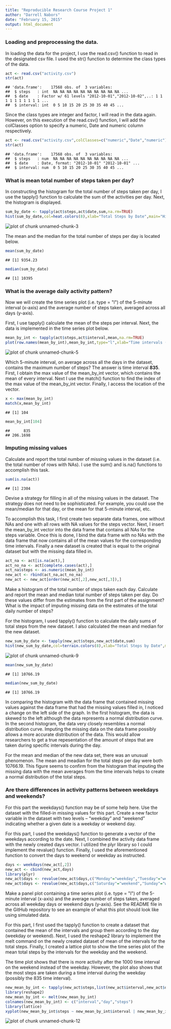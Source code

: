 ```yaml
---
title: "Reproducible Research Course Project 1"
author: "Darrell Nabors"
date: "February 15, 2015"
output: html_document
---
```



### Loading and preprocessing the data.

In loading the data for the project, I use the read.csv() function to read in the designated csv file.  I used the str() function to determine the class types of the data.  


```r
act <- read.csv("activity.csv")
str(act)
```

```
## 'data.frame':	17568 obs. of  3 variables:
##  $ steps   : int  NA NA NA NA NA NA NA NA NA NA ...
##  $ date    : Factor w/ 61 levels "2012-10-01","2012-10-02",..: 1 1 1 1 1 1 1 1 1 1 ...
##  $ interval: int  0 5 10 15 20 25 30 35 40 45 ...
```

Since the class types are integer and factor, I will read in the data again.  However, on this execution of the read.csv() function, I will add the colClasses option to specify a numeric, Date and numeric column respectively.


```r
act <- read.csv("activity.csv",colClasses=c("numeric","Date","numeric"))
str(act)
```

```
## 'data.frame':	17568 obs. of  3 variables:
##  $ steps   : num  NA NA NA NA NA NA NA NA NA NA ...
##  $ date    : Date, format: "2012-10-01" "2012-10-01" ...
##  $ interval: num  0 5 10 15 20 25 30 35 40 45 ...
```

### What is mean total number of steps taken per day?

In constructing the histogram for the total number of steps taken per day, I use the tapply() function to calculate the sum of the activities per day.  Next, the histogram is displayed.


```r
sum_by_date <- tapply(act$steps,act$date,sum,na.rm=TRUE)
hist(sum_by_date,col=heat.colors(8),xlab="Total Steps by Date",main="Histogram of Total Steps by Date")
```

![plot of chunk unnamed-chunk-3](figure/unnamed-chunk-3-1.png) 

The mean and the median for the total number of steps per day is located below.  


```r
mean(sum_by_date)
```

```
## [1] 9354.23
```

```r
median(sum_by_date)
```

```
## [1] 10395
```

### What is the average daily activity pattern?
Now we will create the time series plot (i.e. type = "l") of the 5-minute interval (x-axis) and the average number of steps taken, averaged across all days (y-axis). 

First, I use tapply() calculate the mean of the steps per interval.  Next, the data is implemented in the time series plot below.  


```r
mean_by_int <- tapply(act$steps,act$interval,mean,na.rm=TRUE)
plot(row.names(mean_by_int),mean_by_int,type="l",xlab="Time intervals (in minutes)",ylab="Average of Total Steps",main="Time Series Plot of the Average of Total Steps in a Day")
```

![plot of chunk unnamed-chunk-5](figure/unnamed-chunk-5-1.png) 

Which 5-minute interval, on average across all the days in the dataset, contains the maximum number of steps?  The answer is time interval **835**.  First, I obtain the max value of the mean_by_int vector, which contains the mean of every interval. Next I use the match() function to find the index of the max value of the mean_by_int vector.  Finally, I access the location of the vector.


```r
x <- max(mean_by_int)
match(x,mean_by_int)
```

```
## [1] 104
```

```r
mean_by_int[104]
```

```
##      835 
## 206.1698
```

### Imputing missing values
Calculate and report the total number of missing values in the dataset (i.e. the total number of rows with NAs). I use the sum() and is.na() functions to accomplish this task.


```r
sum(is.na(act))
```

```
## [1] 2304
```

Devise a strategy for filling in all of the missing values in the dataset. The strategy does not need to be sophisticated. For example, you could use the mean/median for that day, or the mean for that 5-minute interval, etc.  

To accomplish this task, I first create two separate data frames, one without NAs and one with all rows with NA values for the steps vector.  Next, I insert the mean_by_int vector into the data frame that contains all NAs for the steps variable. Once this is done, I bind the data frame with no NAs with the data frame that now contains all of the mean values for the corresponding time intervals.  Finally a new dataset is created that is equal to the original dataset but with the missing data filled in.


```r
act_na <- act[is.na(act),]
act_no_na <- act[complete.cases(act),]
act_na$steps <- as.numeric(mean_by_int)
new_act <- rbind(act_na,act_no_na)
new_act <- new_act[order(new_act[,2],new_act[,3]),]
```

Make a histogram of the total number of steps taken each day.  Calculate and report the mean and median total number of steps taken per day. Do these values differ from the estimates from the first part of the assignment? What is the impact of imputing missing data on the estimates of the total daily number of steps?

For the histogram, I used tapply() function to calculate the daily sums of total steps from the new dataset.  I also calculated the mean and median for the new dataset.


```r
new_sum_by_date <- tapply(new_act$steps,new_act$date,sum)
hist(new_sum_by_date,col=terrain.colors(8),xlab="Total Steps by Date",main="Adjusted Histogram of Total Steps by Date (no missing values)")
```

![plot of chunk unnamed-chunk-9](figure/unnamed-chunk-9-1.png) 


```r
mean(new_sum_by_date)
```

```
## [1] 10766.19
```

```r
median(new_sum_by_date)
```

```
## [1] 10766.19
```

In comparing the histogram with the data frame that contained missing values against the data frame that had the missing values filled in, I noticed a change on the left side of the graph.  In the first histogram, the data is skewed to the left although the data represents a normal distribution curve.  In the second histogram, the data very closely resembles a normal distribution curve.  Imputing the missing data on the data frame possibly allows a more accurate distribution of the data.  This would allow researchers to get a true repesentation of the amount of steps that are taken during specific intervals during the day.

For the mean and median of the new data set, there was an unusual phenomenon.  The mean and meadian for the total steps per day were both 10766.19.  This figure seems to confirm from the histogram that imputing the missing data with the mean averages from the time intervals helps to create a normal distribution of the total steps.

### Are there differences in activity patterns between weekdays and weekends?

For this part the weekdays() function may be of some help here. Use the dataset with the filled-in missing values for this part.
Create a new factor variable in the dataset with two levels – “weekday” and “weekend” indicating whether a given date is a weekday or weekend day.

For this part, I used the weekdays() function to generate a vector of the weekdays according to the date.  Next, I combined the activity data frame with the newly created days vector.  I utilized the plyr library so I could implement the revalue() function.  Finally, I used the aforementioned function to convert the days to weekend or weekday as instructed.


```r
days <- weekdays(new_act[,2])
new_act <- cbind(new_act,days)
library(plyr)
new_act$days <- revalue(new_act$days,c("Monday"="weekday","Tuesday"="weekday","Wednesday"="weekday","Thursday"="weekday","Friday"="weekday"))
new_act$days <- revalue(new_act$days,c("Saturday"="weekend","Sunday"="weekend"))
```

Make a panel plot containing a time series plot (i.e. type = "l") of the 5-minute interval (x-axis) and the average number of steps taken, averaged across all weekday days or weekend days (y-axis). See the README file in the GitHub repository to see an example of what this plot should look like using simulated data.

For this part, I first used the tapply() function to create a dataset that contained the mean of the intervals and group them according to the day (weekday or weekend).  Next, I used the reshape2 library to implement the melt command on the newly created dataset of mean of the intervals for the total steps.  Finally, I created a lattice plot to show the time series plot of the mean total steps by the intervals for the weekday and the weekend.  

The time plot shows that there is more activity after the 1000 time interval on the weekend instead of the weekday.  However, the plot also shows that the most steps are taken during a time interval during the weekday (possibly the 835 time interval).


```r
new_mean_by_int <- tapply(new_act$steps,list(new_act$interval,new_act$days),mean)
library(reshape2)
new_mean_by_int <- melt(new_mean_by_int)
colnames(new_mean_by_int) <- c("interval","day","steps")
library(lattice)
xyplot(new_mean_by_int$steps ~ new_mean_by_int$interval | new_mean_by_int$day, layout=c(1,2),type="l",main="Time Series Plot of the Average of Total Steps (weekday vs. weekend)",xlab="Time intervals (in minutes)",ylab="Average of Total Steps")
```

![plot of chunk unnamed-chunk-12](figure/unnamed-chunk-12-1.png) 


